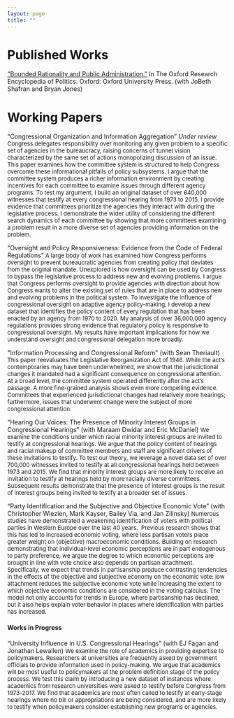 ```yaml
---
layout: page
title: ""
---
```


# Published Works
<a href="https://oxfordre.com/politics/display/10.1093/acrefore/9780190228637.001.0001/acrefore-9780190228637-e-1460?rskey=6W9AMV&result=18#:~:text=One%20of%20the%20main%20features,must%20be%20delegated%20to%20subunits.">"Bounded Rationality and Public Administration.”</a> In The Oxford Research Encyclopedia of Politics. Oxford: Oxford University Press. (with JoBeth Shafran and Bryan Jones)

# Working Papers

“Congressional Organization and Information Aggregation” *Under review*
<font size = "2"> Congress delegates responsibility over monitoring any given problem to a specific set of agencies in the bureaucracy, raising concerns of tunnel vision characterized by the same set of actions monopolizing discussion of an issue. This paper examines how the committee system is structured to help Congress overcome these informational pitfalls of policy subsystems. I argue that the committee system produces a richer information environment by creating incentives for each committee to examine issues through different agency programs. To test my argument, I build an original dataset of over 640,000 witnesses that testify at every congressional hearing from 1973 to 2015. I provide evidence that committees prioritize the agencies they interact with during the legislative process. I demonstrate the wider utility of considering the different search dynamics of each committee by showing that more committees examining a problem result in a more diverse set of agencies providing information on the problem. </font>

“Oversight and Policy Responsiveness: Evidence from the Code of Federal Regulations”
<font size = "2"> A large body of work has examined how Congress performs oversight to prevent bureaucratic agencies from creating policy that deviates from the original mandate. Unexplored is how oversight can be used by Congress to bypass the legislative process to address new and evolving problems. I argue that Congress performs oversight to provide agencies with direction about how Congress wants to alter the existing set of rules that are in place to address new and evolving problems in the political system. To investigate the influence of congressional oversight on adaptive agency policy-making, I develop a new dataset that identifies the policy content of every regulation that has been enacted by an agency from 1970 to 2020. My analysis of over 36,000,000 agency regulations provides strong evidence that regulatory policy is responsive to congressional oversight. My results have important implications for how we understand oversight and congressional delegation more broadly. </font>

"Information Processing and Congressional Reform" (with Sean Theriault)
<font size = "2"> This paper reevaluates the Legislative Reorganization Act of 1946. While the act’s contemporaries may have been underwhelmed, we show that the jurisdictional changes it mandated had a significant consequence on congressional attention. At a broad level, the committee system operated differently after the act’s passage. A more fine-grained analysis shows even more compelling evidence. Committees that experienced jurisdictional changes had relatively more hearings; furthermore, issues that underwent change were the subject of more congressional attention. </font>


“Hearing Our Voices: The Presence of Minority Interest Groups in Congressional Hearings” (with Maraam Dwidar and Eric McDaniel)
<font size = "2"> We examine the conditions under which racial minority interest groups are invited to testify at congressional hearings. We argue that the policy content of hearings and racial makeup of committee members and staff are significant drivers of these invitations to testify. To test our theory, we leverage a novel data set of over 700,000 witnesses invited to testify at all congressional hearings held between 1973 and 2015. We find that minority interest groups are more likely to receive an invitation to testify at hearings held by more racially diverse committees. Subsequent results demonstrate that the presence of interest groups is the result of interest groups being invited to testify at a broader set of issues. </font>


“Party Identification and the Subjective and Objective Economic Vote” (with
Christopher Wlezien, Mark Kayser, Bailey Via, and Jan Zilinsky)
<font size = "2"> Numerous studies have demonstrated a weakening identification of voters with political parties in Western Europe over the last 40 years.  Previous research shows that this has led to increased economic voting, where less partisan voters place greater weight on (objective) macroeconomic conditions. Building on research demonstrating that individual-level economic perceptions are in part endogenous to party preference, we argue the degree to which economic perceptions are brought in line with vote choice also depends on partisan attachment. Specifically, we expect that trends in partisanship produce contrasting tendencies in the effects of the objective and subjective economy on the economic vote: low attachment reduces the subjective economic vote while increasing the extent to which objective economic conditions are considered in the voting calculus. The model not only accounts for trends in Europe, where partisanship has declined, but it also helps explain voter behavior in places where identification with parties has increased. </font>

#### Works in Progress

“University Influence in U.S. Congressional Hearings” (with EJ Fagan and Jonathan
Lewallen)
<font size = "2"> We examine the role of academics in providing expertise to policymakers. Researchers at universities are frequently asked by government officials to provide information used in policy-making. We argue that academics will be most useful to policymakers at the problem definition stage of the policy process. We test this claim by introducing a new dataset of instances where academics from research universities were asked to testify before Congress from 1973-2017. We find that academics are most often called to testify at early-stage hearings where no bill or appropriations are being considered, and are more likely to testify when policymakers consider establishing new programs or agencies. </font>